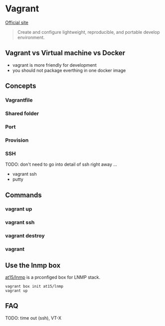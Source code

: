 # Vagrant 

[Official site](https://www.vagrantup.com/)

> Create and configure lightweight, reproducible, and portable develop environment.

## Vagrant vs Virtual machine vs Docker

- vagrant is more friendly for development
- you should not package everthing in one docker image

## Concepts

### Vagrantfile

### Shared folder

### Port

### Provision

### SSH

TODO: don't need to go into detail of ssh right away ...

- vagrant ssh
- putty

## Commands

### vagrant up

### vagrant ssh

### vagrant destroy

### vagrant 

## Use the lnmp box

[at15/lnmp](https://github.com/at15/lnmp) is a prconfiged box for LNMP stack.

````
vagrant box init at15/lnmp
vagrant up
````

## FAQ

TODO: time out (ssh), VT-X 